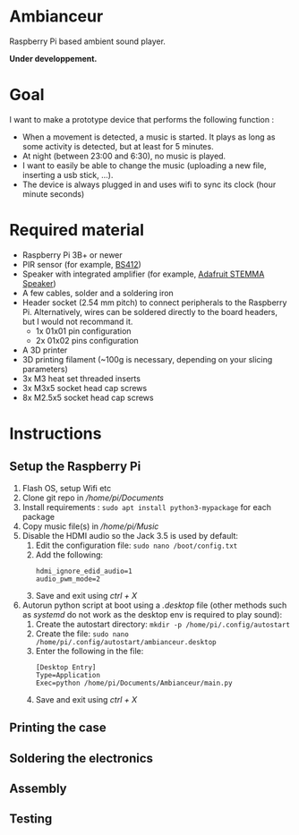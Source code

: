 # Ambianceur
Raspberry Pi based ambient sound player. 

**Under developpement.**

# Goal
I want to make a prototype device that performs the following function :
- When a movement is detected, a music is started. It plays as long as some activity is detected, but at least for 5 minutes.
- At night (between 23:00 and 6:30), no music is played.
- I want to easily be able to change the music (uploading a new file, inserting a usb stick, ...).
- The device is always plugged in and uses wifi to sync its clock (hour minute seconds)

# Required material
- Raspberry Pi 3B+ or newer
- PIR sensor (for example, [BS412](https://www.adafruit.com/product/4666))
- Speaker with integrated amplifier (for example, [Adafruit STEMMA Speaker](https://www.adafruit.com/product/4666))
- A few cables, solder and a soldering iron
- Header socket (2.54 mm pitch) to connect peripherals to the Raspberry Pi. Alternatively, wires can be soldered directly to the board headers, but I would not recommand it.
    - 1x 01x01 pin configuration
    - 2x 01x02 pins configuration
- A 3D printer 
- 3D printing filament (~100g is necessary, depending on your slicing parameters)
- 3x M3 heat set threaded inserts
- 3x M3x5 socket head cap screws
- 8x M2.5x5 socket head cap screws

# Instructions

## Setup the Raspberry Pi
1. Flash OS, setup Wifi etc
1. Clone git repo in _/home/pi/Documents_
1. Install requirements : `sudo apt install python3-mypackage` for each package
1. Copy music file(s) in _/home/pi/Music_
2. Disable the HDMI audio so the Jack 3.5 is used by default:
    1. Edit the configuration file: `sudo nano /boot/config.txt`
    2. Add the following:
       ```
       hdmi_ignore_edid_audio=1
       audio_pwm_mode=2
       ```
    4. Save and exit using _ctrl + X_
1. Autorun python script at boot using a _.desktop_ file (other methods such as _systemd_ do not work as the desktop env is required to play sound):
    1. Create the autostart directory: `mkdir -p /home/pi/.config/autostart`
    2. Create the file: `sudo nano /home/pi/.config/autostart/ambianceur.desktop`
    3. Enter the following in the file:
        ```
        [Desktop Entry]
        Type=Application
        Exec=python /home/pi/Documents/Ambianceur/main.py
        ```
    5. Save and exit using _ctrl + X_

## Printing the case

## Soldering the electronics

## Assembly

## Testing
